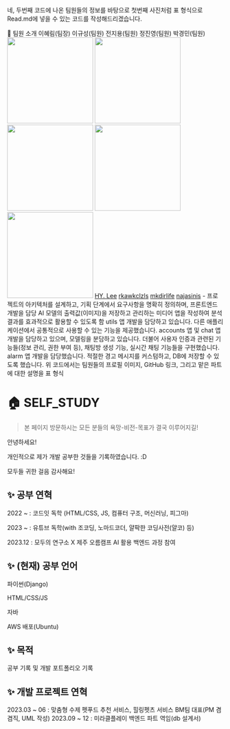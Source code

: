 네, 두번째 코드에 나온 팀원들의 정보를 바탕으로 첫번째 사진처럼 표 형식으로 Read.md에 넣을 수 있는 코드를 작성해드리겠습니다.

📌 팀원 소개
이혜림(팀장)	이규성(팀원)	전지용(팀원)	정진영(팀원)	박경민(팀원)
<img src="https://avatars.githubusercontent.com/u/matty255?v=4" width="200" height="200">	<img src="https://avatars.githubusercontent.com/u/rkawkclzls?v=4" width="200" height="200">	<img src="https://avatars.githubusercontent.com/u/mkdirlife?v=4" width="200" height="200">	<img src="https://avatars.githubusercontent.com/u/najasinis?v=4" width="200" height="200">	<img src="https://via.placeholder.com/200x200.png?text=Profile+Image" width="200" height="200">
<a href="https://github.com/matty255">HY. Lee</a>	<a href="https://github.com/rkawkclzls">rkawkclzls</a>	<a href="https://github.com/mkdirlife">mkdirlife</a>	<a href="https://github.com/najasinis">najasinis</a>	-
프로젝트의 아키텍처를 설계하고, 기획 단계에서 요구사항을 명확히 정의하며, 프론트엔드 개발을 담당	AI 모델의 출력값(이미지)을 저장하고 관리하는 미디어 앱을 작성하여 분석 결과를 효과적으로 활용할 수 있도록 함	utils 앱 개발을 담당하고 있습니다. 다른 애플리케이션에서 공통적으로 사용할 수 있는 기능을 제공했습니다.	accounts 앱 및 chat 앱 개발을 담당하고 있으며, 모델링을 분담하고 있습니다. 더불어 사용자 인증과 관련된 기능들(정보 관리, 권한 부여 등), 채팅방 생성 기능, 실시간 채팅 기능들을 구현했습니다.	alarm 앱 개발을 담당했습니다. 적절한 경고 메시지를 커스텀하고, DB에 저장할 수 있도록 했습니다.
위 코드에서는 팀원들의 프로필 이미지, GitHub 링크, 그리고 맡은 파트에 대한 설명을 표 형식

# 🏠 SELF_STUDY
> 본 페이지 방문하시는 모든 분들의 욕망-비전-목표가 결국 이루어지길!

안녕하세요!

개인적으로 제가 개발 공부한 것들을 기록하였습니다. :D

모두들 귀한 걸음 감사해요!

## ✨  공부 연혁 
2022 ~ : 코드잇 독학 (HTML/CSS, JS, 컴퓨터 구조, 머신러닝, 피그마)

2023 ~ : 유튜브 독학(with 조코딩, 노마드코더, 얄팍한 코딩사전(얄코) 등)

2023.12 : 모두의 연구소 X 제주 오름캠프 AI 활용 백엔드 과정 참여

## ✨  (현재) 공부 언어
파이썬(Django)

HTML/CSS/JS

자바

AWS 배포(Ubuntu)

## ✨ 목적
공부 기록 및 개발 포트폴리오 기록

## ✨ 개발 프로젝트 연혁
2023.03 ~ 06 : 맞춤형 수제 펫푸드 추천 서비스, 힐링펫츠 서비스 BM팀 대표(PM 겸겸직, UML 작성)
2023.09 ~ 12 : 미라클플레이 백엔드 파트 역임(db 설계서)
